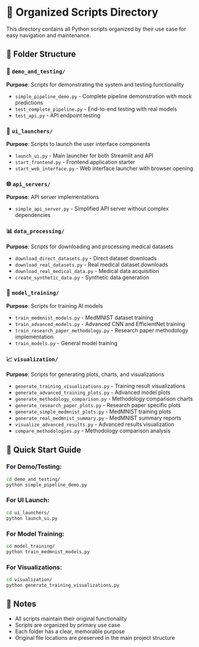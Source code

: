 # 📁 Organized Scripts Directory

This directory contains all Python scripts organized by their use case for easy navigation and maintenance.

## 📂 Folder Structure

### 🔧 `demo_and_testing/`
**Purpose**: Scripts for demonstrating the system and testing functionality
- `simple_pipeline_demo.py` - Complete pipeline demonstration with mock predictions
- `test_complete_pipeline.py` - End-to-end testing with real models
- `test_api.py` - API endpoint testing

### 🚀 `ui_launchers/`
**Purpose**: Scripts to launch the user interface components
- `launch_ui.py` - Main launcher for both Streamlit and API
- `start_frontend.py` - Frontend application starter
- `start_web_interface.py` - Web interface launcher with browser opening

### 🌐 `api_servers/`
**Purpose**: API server implementations
- `simple_api_server.py` - Simplified API server without complex dependencies

### 📊 `data_processing/`
**Purpose**: Scripts for downloading and processing medical datasets
- `download_direct_datasets.py` - Direct dataset downloads
- `download_real_datasets.py` - Real medical dataset downloads
- `download_real_medical_data.py` - Medical data acquisition
- `create_synthetic_data.py` - Synthetic data generation

### 🤖 `model_training/`
**Purpose**: Scripts for training AI models
- `train_medmnist_models.py` - MedMNIST dataset training
- `train_advanced_models.py` - Advanced CNN and EfficientNet training
- `train_research_paper_methodology.py` - Research paper methodology implementation
- `train_models.py` - General model training

### 📈 `visualization/`
**Purpose**: Scripts for generating plots, charts, and visualizations
- `generate_training_visualizations.py` - Training result visualizations
- `generate_advanced_training_plots.py` - Advanced model plots
- `generate_methodology_comparison.py` - Methodology comparison charts
- `generate_research_paper_plots.py` - Research paper specific plots
- `generate_simple_medmnist_plots.py` - MedMNIST training plots
- `generate_real_medmnist_summary.py` - MedMNIST summary reports
- `visualize_advanced_results.py` - Advanced results visualization
- `compare_methodologies.py` - Methodology comparison analysis

## 🎯 Quick Start Guide

### For Demo/Testing:
```bash
cd demo_and_testing/
python simple_pipeline_demo.py
```

### For UI Launch:
```bash
cd ui_launchers/
python launch_ui.py
```

### For Model Training:
```bash
cd model_training/
python train_medmnist_models.py
```

### For Visualizations:
```bash
cd visualization/
python generate_training_visualizations.py
```

## 📝 Notes

- All scripts maintain their original functionality
- Scripts are organized by primary use case
- Each folder has a clear, memorable purpose
- Original file locations are preserved in the main project structure
